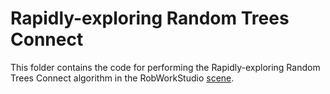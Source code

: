 # Rapidly-exploring Random Trees Connect

This folder contains the code for performing the Rapidly-exploring Random Trees Connect algorithm in the RobWorkStudio [scene](Project_WorkCell/scene.wv.xml).
